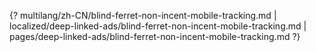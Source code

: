 {? multilang/zh-CN/blind-ferret-non-incent-mobile-tracking.md | localized/deep-linked-ads/blind-ferret-non-incent-mobile-tracking.md | pages/deep-linked-ads/blind-ferret-non-incent-mobile-tracking.md ?}
